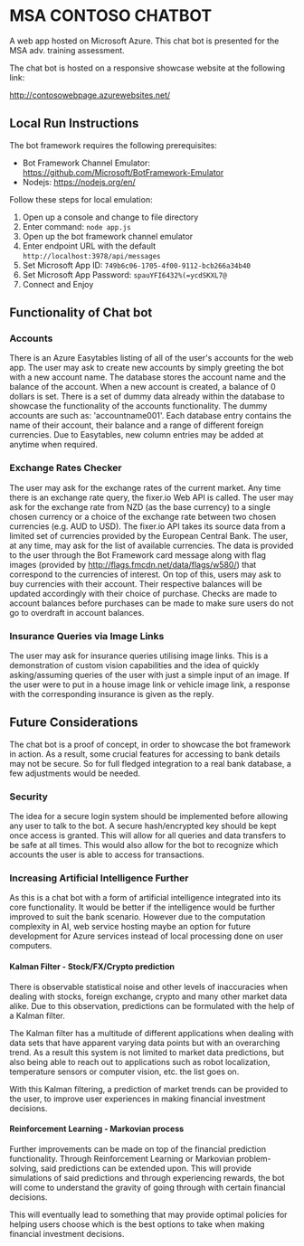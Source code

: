 # MSA CONTOSO CHATBOT

A web app hosted on Microsoft Azure. This chat bot is presented for the MSA adv. training assessment.

The chat bot is hosted on a responsive showcase website at the following link:

http://contosowebpage.azurewebsites.net/



## Local Run Instructions

The bot framework requires the following prerequisites:

- Bot Framework Channel Emulator: https://github.com/Microsoft/BotFramework-Emulator
- Nodejs: https://nodejs.org/en/

Follow these steps for local emulation:

1. Open up a console and change to file directory
2. Enter command: `node app.js`
3. Open up the bot framework channel emulator
4. Enter endpoint URL with the default `http://localhost:3978/api/messages`
5. Set Microsoft App ID: `749b6c06-1705-4f00-9112-bcb266a34b40`
6. Set Microsoft App Password: `spauYFI6432%(=ycdSKXL7@`
7. Connect and Enjoy



## Functionality of Chat bot

### Accounts

There is an Azure Easytables listing of all of the user's accounts for the web app. The user may ask to create new accounts by simply greeting the bot with a new account name. The database stores the account name and the balance of the account. When a new account is created, a balance of 0 dollars is set. There is a set of dummy data already within the database to showcase the functionality of the accounts functionality. The dummy accounts are such as: 'accountname001'. Each database entry contains the name of their account, their balance and a range of different foreign currencies. Due to Easytables, new column entries may be added at anytime when required.

### Exchange Rates Checker

The user may ask for the exchange rates of the current market. Any time there is an exchange rate query, the fixer.io Web API is called. The user may ask for the exchange rate from NZD (as the base currency) to a single chosen currency or a choice of the exchange rate between two chosen currencies (e.g. AUD to USD). The fixer.io API takes its source data from a limited set of currencies provided by the European Central Bank. The user, at any time, may ask for the list of available currencies. The data is provided to the user through the Bot Framework card message along with flag images (provided by <http://flags.fmcdn.net/data/flags/w580/>) that correspond to the currencies of interest. On top of this, users may ask to buy currencies with their account. Their respective balances will be updated accordingly with their choice of purchase. Checks are made to account balances before purchases can be made to make sure users do not go to overdraft in account balances.

### Insurance Queries via Image Links

The user may ask for insurance queries utilising image links. This is a demonstration of custom vision capabilities and the idea of quickly asking/assuming queries of the user with just a simple input of an image. If the user were to put in a house image link or vehicle image link, a response with the corresponding insurance is given as the reply.



## Future Considerations

The chat bot is a proof of concept, in order to showcase the bot framework in action. As a result, some crucial features for accessing to bank details may not be secure. So for full fledged integration to a real bank database, a few adjustments would be needed.

### Security

The idea for a secure login system should be implemented before allowing any user to talk to the bot. A secure hash/encrypted key should be kept once access is granted. This will allow for all queries and data transfers to be safe at all times. This would also allow for the bot to recognize which accounts the user is able to access for transactions.



### Increasing Artificial Intelligence Further

As this is a chat bot with a form of artificial intelligence integrated into its core functionality. It would be better if the intelligence would be further improved to suit the bank scenario. However due to the computation complexity in AI, web service hosting maybe an option for future development for Azure services instead of local processing done on user computers.

#### Kalman Filter - Stock/FX/Crypto prediction 

There is observable statistical noise and other levels of inaccuracies when dealing with stocks, foreign exchange, crypto and many other market data alike. Due to this observation, predictions can be formulated with the help of a Kalman filter.

The Kalman filter has a multitude of different applications when dealing with data sets that have apparent varying data points but with an overarching trend. As a result this system is not limited to market data predictions, but also being able to reach out to applications such as robot localization, temperature sensors or computer vision, etc. the list goes on.

With this Kalman filtering, a prediction of market trends can be provided to the user, to improve user experiences in making financial investment decisions.

#### Reinforcement Learning - Markovian process

Further improvements can be made on top of the financial prediction functionality. Through Reinforcement Learning or Markovian problem-solving, said predictions can be extended upon. This will provide simulations of said predictions and through experiencing rewards, the bot will come to understand the gravity of going through with certain financial decisions.

This will eventually lead to something that may provide optimal policies for helping users choose which is the best options to take when making financial investment decisions.


